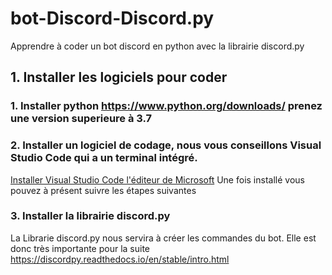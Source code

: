 # bot-Discord-Discord.py
Apprendre à coder un bot discord en python avec la librairie discord.py

## 1. Installer les logiciels pour coder

### 1. Installer python https://www.python.org/downloads/ prenez une version superieure à 3.7
### 2. Installer un logiciel de codage, nous vous conseillons Visual Studio Code qui a un terminal intégré.
[Installer Visual Studio Code l'éditeur de Microsoft](https://code.visualstudio.com/)
Une fois installé vous pouvez à présent suivre les étapes suivantes
### 3. Installer la librairie discord.py
La Librarie discord.py nous servira à créer les commandes du bot. Elle est donc très importante pour la suite
https://discordpy.readthedocs.io/en/stable/intro.html
